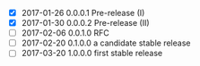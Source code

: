 - [X] 2017-01-26  0.0.0.1  Pre-release (I)
- [X] 2017-01-30  0.0.0.2  Pre-release (II)
- [ ] 2017-02-06  0.0.1.0  RFC
- [ ] 2017-02-20  0.1.0.0  a candidate stable release
- [ ] 2017-03-20  1.0.0.0  first stable release

